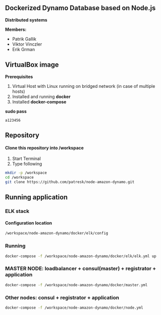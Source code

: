 
## Dockerized Dynamo Database based on Node.js

**Distributed systems**

**Members:**
- Patrik Gallik
- Viktor Vinczler
- Erik Grman


## VirtualBox image

**Prerequisites**

1. Virtual Host with Linux running on bridged network (in case of multiple hosts)
2. Installed and running **docker**
3. Installed **docker-compose**

**sudo pass**

```
a123456
```

## Repository

#### Clone this repository into /workspace

1. Start Terminal
2. Type following

```bash
mkdir -p /workspace
cd /workspace
git clone https://github.com/patresk/node-amazon-dynamo.git
```

## Running application

### ELK stack

#### Configuration location

```bash
/workspace/node-amazon-dynamo/docker/elk/config
```

### Running

```bash
docker-compose -f /workspace/node-amazon-dynamo/docker/elk/elk.yml up
```

### MASTER NODE: loadbalancer + consul(master) + registrator + application

```bash
docker-compose -f /workspace/node-amazon-dynamo/docker/master.yml
```

### Other nodes: consul + registrator + application

```bash
docker-compose -f /workspace/node-amazon-dynamo/docker/node.yml
```